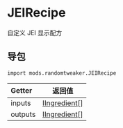 # JEIRecipe

自定义 JEI 显示配方

## 导包

```zenscript
import mods.randomtweaker.JEIRecipe
```

| Getter | 返回值 |
|:---- | ---- |
| inputs | [IIngredient[]](https://docs.blamejared.com/1.12/en/Vanilla/Variable_Types/IIngredient/) |
| outputs | [IIngredient[]](https://docs.blamejared.com/1.12/en/Vanilla/Variable_Types/IIngredient/) |
